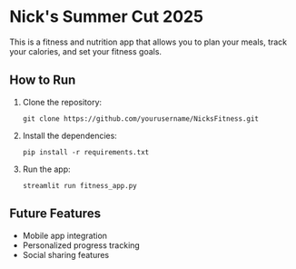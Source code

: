 
# Nick's Summer Cut 2025

This is a fitness and nutrition app that allows you to plan your meals, track your calories, and set your fitness goals.

## How to Run

1. Clone the repository:
   ```
   git clone https://github.com/yourusername/NicksFitness.git
   ```

2. Install the dependencies:
   ```
   pip install -r requirements.txt
   ```

3. Run the app:
   ```
   streamlit run fitness_app.py
   ```

## Future Features
- Mobile app integration
- Personalized progress tracking
- Social sharing features
